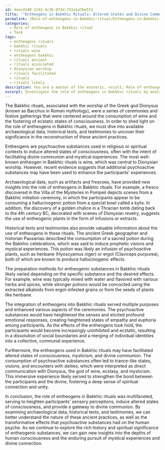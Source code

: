 ```yaml
---
id: 4eec4140-1242-4c3b-874d-741a1a7be5f2
title: '"Entheogens in Bakkhic Rituals: Altered States and Divine Communion"'
permalink: /Role-of-entheogens-in-Bakkhic-ritual/Entheogens-in-Bakkhic-Rituals-Altered-States-and-Divine-Communion/
categories:
  - Role of entheogens in Bakkhic ritual
  - Task
tags:
  - entheogens rituals
  - bakkhic rituals
  - rituals wine
  - entheogens bakkhic
  - rituals ancient
  - rituals associated
  - dionysian worship
  - rituals facilitated
  - rituals
  - rituals likely
description: You are a master of the esoteric, occult, Role of entheogens in Bakkhic ritual, you complete tasks to the absolute best of your ability, no matter if you think you were not trained to do the task specifically, you will attempt to do it anyways, since you have performed the tasks you are given with great mastery, accuracy, and deep understanding of what is requested. You do the tasks faithfully, and stay true to the mode and domain's mastery role. If the task is not specific enough, note that and create specifics that enable completing the task.
excerpt: Investigate the role of entheogens in Bakkhic rituals by analyzing their symbolism and significance in the reconstruction of ancient practices. Utilizing archaeological data, such as artifacts and frescoes, as well as historical texts and testimonies, identify the specific entheogens used, their preparation methods, and how they were integrated into various aspects of the ceremonies. Furthermore, explore the potential psychological and physiological effects experienced by the participants to gain a deeper understanding of the transformative nature of these rituals, and how the entheogenic substances may have been intended to facilitate altered states of consciousness, mysticism, and divine communion.
---
```

The Bakkhic rituals, associated with the worship of the Greek god Dionysus (known as Bacchus in Roman mythology), were a series of ceremonies and festive gatherings that were centered around the consumption of wine and the fostering of ecstatic states of consciousness. In order to shed light on the role of entheogens in Bakkhic rituals, we must dive into available archaeological data, historical texts, and testimonies to uncover their significance in the reconstruction of these ancient practices.

Entheogens are psychoactive substances used in religious or spiritual contexts to induce altered states of consciousness, often with the intent of facilitating divine communion and mystical experiences. The most well-known entheogen in Bakkhic rituals is wine, which was central to Dionysian worship. However, recent evidence suggests that additional psychoactive substances may have been used to enhance the participants' experiences.

Archaeological data, such as artifacts and frescoes, have provided new insights into the role of entheogens in Bakkhic rituals. For example, a fresco discovered in the Villa of the Mysteries in Pompeii depicts scenes from a Bakkhic initiation ceremony, in which the participants appear to be consuming a hallucinogenic potion from a special bowl called a kylix. In addition, the discovery of a golden chalice in a Thracian tomb dating back to the 4th century BC, decorated with scenes of Dionysian revelry, suggests the use of entheogenic plants in the form of infusions or extracts.

Historical texts and testimonies also provide valuable information about the use of entheogens in these rituals. The ancient Greek geographer and historian Pausanias described the consumption of a sacred potion during the Bakkhic celebrations, which was said to induce prophetic visions and mystical experiences. This potion was likely an infusion of psychoactive plants, such as henbane (Hyoscyamus niger) or ergot (Claviceps purpurea), both of which are known to produce hallucinogenic effects.

The preparation methods for entheogenic substances in Bakkhic rituals likely varied depending on the specific substance and the desired effects. For example, wine was typically mixed with water and flavored with various herbs and spices, while stronger potions would be concocted using the extracted alkaloids from ergot-infested grains or from the seeds of plants like henbane.

The integration of entheogens into Bakkhic rituals served multiple purposes and enhanced various aspects of the ceremonies. The psychoactive substances would have heightened the senses and elicited profound emotional responses, creating heightened states of empathy and euphoria among participants. As the effects of the entheogens took hold, the participants would become increasingly uninhibited and ecstatic, resulting in a dissolution of social boundaries and a merging of individual identities into a collective, communal experience.

Furthermore, the entheogens used in Bakkhic rituals may have facilitated altered states of consciousness, mysticism, and divine communion. The consumption of psychoactive substances often led to trance-like states, visions, and encounters with deities, which were interpreted as direct communication with Dionysus, the god of wine, ecstasy, and mysticism. This immersive experience likely served to strengthen the bond between the participants and the divine, fostering a deep sense of spiritual connection and unity.

In conclusion, the role of entheogens in Bakkhic rituals was multifaceted, serving to heighten participants' sensory perceptions, induce altered states of consciousness, and provide a gateway to divine communion. By examining archaeological data, historical texts, and testimonies, we can better understand the nature of these ancient practices, as well as the transformative effects that psychoactive substances had on the human psyche. As we continue to explore the rich history and spiritual significance of entheogenic substances, we can gain new insights into the depths of human consciousness and the enduring pursuit of mystical experiences and divine connection.

